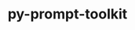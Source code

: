 ---
title: "py-prompt-toolkit"
layout: cache
categories: [package, develop]
meta: {"compilers": ["gcc@=11.1.0", "gcc@=11.4.0", "gcc@=7.5.0", "gcc@=9.4.0", "oneapi@=2024.2.1"], "num_specs": 53, "num_specs_by_stack": {"data-vis-sdk": 7, "e4s": 7, "e4s-neoverse-v2": 7, "e4s-neoverse_v1": 2, "e4s-oneapi": 21, "e4s-power": 2, "radiuss": 7, "root": 53}, "oss": ["ubuntu18.04", "ubuntu20.04", "ubuntu22.04"], "platforms": ["linux"], "stacks": ["data-vis-sdk", "e4s", "e4s-neoverse-v2", "e4s-neoverse_v1", "e4s-oneapi", "e4s-power", "radiuss", "root"], "targets": ["neoverse_v1", "neoverse_v2", "ppc64le", "x86_64_v3"], "versions": ["3.0.43"]}
spec_details: [{"compiler": "gcc@=11.4.0", "hash": "2bajirynscbhvkkxztsmv5zcbecgqt43", "os": "ubuntu22.04", "platform": "linux", "size": "-", "stacks": ["e4s", "root"], "target": "x86_64_v3", "variants": ["build_system=python_pip"], "versions": ["3.0.43"]}, {"compiler": "oneapi@=2024.2.1", "hash": "2x7g2o47dm3ssh66r5femzspoc4rcqd5", "os": "ubuntu22.04", "platform": "linux", "size": "-", "stacks": ["e4s-oneapi", "root"], "target": "x86_64_v3", "variants": ["build_system=python_pip"], "versions": ["3.0.43"]}, {"compiler": "oneapi@=2024.2.1", "hash": "5ovuj6jajag42c2ebzzpzxptpcrwjpq7", "os": "ubuntu22.04", "platform": "linux", "size": "-", "stacks": ["e4s-oneapi", "root"], "target": "x86_64_v3", "variants": ["build_system=python_pip"], "versions": ["3.0.43"]}, {"compiler": "gcc@=11.4.0", "hash": "6swx4xeofz5rvkxirte5f3yybbvmhgfn", "os": "ubuntu22.04", "platform": "linux", "size": "-", "stacks": ["e4s", "root"], "target": "x86_64_v3", "variants": ["build_system=python_pip"], "versions": ["3.0.43"]}, {"compiler": "gcc@=11.1.0", "hash": "7pmrckeqf7ptdgwgnprye7ldmsjl7tcm", "os": "ubuntu20.04", "platform": "linux", "size": "-", "stacks": ["data-vis-sdk", "root"], "target": "x86_64_v3", "variants": ["build_system=python_pip"], "versions": ["3.0.43"]}, {"compiler": "oneapi@=2024.2.1", "hash": "7qa335lzq3wbefs5sjrdovpt3yizd6wc", "os": "ubuntu22.04", "platform": "linux", "size": "-", "stacks": ["e4s-oneapi", "root"], "target": "x86_64_v3", "variants": ["build_system=python_pip"], "versions": ["3.0.43"]}, {"compiler": "oneapi@=2024.2.1", "hash": "7w23aaazvwpu5juvohqsm2vfde6gcrtg", "os": "ubuntu22.04", "platform": "linux", "size": "-", "stacks": ["e4s-oneapi", "root"], "target": "x86_64_v3", "variants": ["build_system=python_pip"], "versions": ["3.0.43"]}, {"compiler": "gcc@=11.4.0", "hash": "b6h4rgh3ikux5wl5d2gm6czg7ftyeakt", "os": "ubuntu22.04", "platform": "linux", "size": "-", "stacks": ["e4s-neoverse-v2", "root"], "target": "neoverse_v2", "variants": ["build_system=python_pip"], "versions": ["3.0.43"]}, {"compiler": "gcc@=11.4.0", "hash": "bepxz4lzksbxm6r2k3fojzp3splsykok", "os": "ubuntu22.04", "platform": "linux", "size": "-", "stacks": ["e4s", "root"], "target": "x86_64_v3", "variants": ["build_system=python_pip"], "versions": ["3.0.43"]}, {"compiler": "oneapi@=2024.2.1", "hash": "c2sgjtnuv5x7y3se6exfoduspkom7ipp", "os": "ubuntu22.04", "platform": "linux", "size": "-", "stacks": ["e4s-oneapi", "root"], "target": "x86_64_v3", "variants": ["build_system=python_pip"], "versions": ["3.0.43"]}, {"compiler": "gcc@=11.4.0", "hash": "cb6wkfk5hjeatl7ghiy24iyui7pptgqh", "os": "ubuntu22.04", "platform": "linux", "size": "-", "stacks": ["e4s-neoverse-v2", "root"], "target": "neoverse_v2", "variants": ["build_system=python_pip"], "versions": ["3.0.43"]}, {"compiler": "gcc@=11.1.0", "hash": "e2oivzuk5pqsj2pma24yjj3ye44gkmd7", "os": "ubuntu20.04", "platform": "linux", "size": "-", "stacks": ["data-vis-sdk", "root"], "target": "x86_64_v3", "variants": ["build_system=python_pip"], "versions": ["3.0.43"]}, {"compiler": "gcc@=11.4.0", "hash": "fpjqkxsgxkpbyitfd7dlu3fyucb5mpov", "os": "ubuntu22.04", "platform": "linux", "size": "-", "stacks": ["e4s-neoverse-v2", "root"], "target": "neoverse_v2", "variants": ["build_system=python_pip"], "versions": ["3.0.43"]}, {"compiler": "gcc@=7.5.0", "hash": "fuivuh266pzhu4zqy6n5vxmug7tn4zao", "os": "ubuntu18.04", "platform": "linux", "size": "-", "stacks": ["radiuss", "root"], "target": "x86_64_v3", "variants": ["build_system=python_pip"], "versions": ["3.0.43"]}, {"compiler": "gcc@=11.4.0", "hash": "h3ukyekrzziayja4vsku64n6mxgfnhrt", "os": "ubuntu22.04", "platform": "linux", "size": "-", "stacks": ["e4s", "root"], "target": "x86_64_v3", "variants": ["build_system=python_pip"], "versions": ["3.0.43"]}, {"compiler": "gcc@=11.1.0", "hash": "hcl3wr5mtcerts3m57prqcra4yj7ocbb", "os": "ubuntu20.04", "platform": "linux", "size": "-", "stacks": ["data-vis-sdk", "root"], "target": "x86_64_v3", "variants": ["build_system=python_pip"], "versions": ["3.0.43"]}, {"compiler": "oneapi@=2024.2.1", "hash": "i3ew3g5harixuatrrmr46uozldddvsj2", "os": "ubuntu22.04", "platform": "linux", "size": "-", "stacks": ["e4s-oneapi", "root"], "target": "x86_64_v3", "variants": ["build_system=python_pip"], "versions": ["3.0.43"]}, {"compiler": "gcc@=11.4.0", "hash": "ifqjd4xve23c5xedfkevqys3gi4k5chu", "os": "ubuntu22.04", "platform": "linux", "size": "-", "stacks": ["e4s-neoverse-v2", "root"], "target": "neoverse_v2", "variants": ["build_system=python_pip"], "versions": ["3.0.43"]}, {"compiler": "oneapi@=2024.2.1", "hash": "il63pir373bfrwsefrk3ikmtuklutqek", "os": "ubuntu22.04", "platform": "linux", "size": "-", "stacks": ["e4s-oneapi", "root"], "target": "x86_64_v3", "variants": ["build_system=python_pip"], "versions": ["3.0.43"]}, {"compiler": "oneapi@=2024.2.1", "hash": "jj65zwafwod5vgrf7f7irplpuip2va4s", "os": "ubuntu22.04", "platform": "linux", "size": "-", "stacks": ["e4s-oneapi", "root"], "target": "x86_64_v3", "variants": ["build_system=python_pip"], "versions": ["3.0.43"]}, {"compiler": "oneapi@=2024.2.1", "hash": "jogjgebu6t2sl3nuihsncesx5tokc7m7", "os": "ubuntu22.04", "platform": "linux", "size": "-", "stacks": ["e4s-oneapi", "root"], "target": "x86_64_v3", "variants": ["build_system=python_pip"], "versions": ["3.0.43"]}, {"compiler": "oneapi@=2024.2.1", "hash": "jytqvu6m6jevxzmwqnwaxaljummp6jxc", "os": "ubuntu22.04", "platform": "linux", "size": "-", "stacks": ["e4s-oneapi", "root"], "target": "x86_64_v3", "variants": ["build_system=python_pip"], "versions": ["3.0.43"]}, {"compiler": "oneapi@=2024.2.1", "hash": "k5p4lanzaqhnyiuwgcvfmxmdxux4qzsy", "os": "ubuntu22.04", "platform": "linux", "size": "-", "stacks": ["e4s-oneapi", "root"], "target": "x86_64_v3", "variants": ["build_system=python_pip"], "versions": ["3.0.43"]}, {"compiler": "gcc@=11.4.0", "hash": "kbgj5jbv7xyi4rcr63xlnfjeygjl6kqc", "os": "ubuntu22.04", "platform": "linux", "size": "-", "stacks": ["e4s", "root"], "target": "x86_64_v3", "variants": ["build_system=python_pip"], "versions": ["3.0.43"]}, {"compiler": "gcc@=11.1.0", "hash": "kvfoyo5bjzkaw3yguebxsxtngqntknud", "os": "ubuntu20.04", "platform": "linux", "size": "-", "stacks": ["data-vis-sdk", "root"], "target": "x86_64_v3", "variants": ["build_system=python_pip"], "versions": ["3.0.43"]}, {"compiler": "gcc@=11.4.0", "hash": "lr36qjwqkqk7wltqrurxmefzj352sf3q", "os": "ubuntu22.04", "platform": "linux", "size": "-", "stacks": ["e4s-neoverse-v2", "root"], "target": "neoverse_v2", "variants": ["build_system=python_pip"], "versions": ["3.0.43"]}, {"compiler": "oneapi@=2024.2.1", "hash": "lrxjn2vptgxgvo3mm2l6ambt53rs7d2b", "os": "ubuntu22.04", "platform": "linux", "size": "-", "stacks": ["e4s-oneapi", "root"], "target": "x86_64_v3", "variants": ["build_system=python_pip"], "versions": ["3.0.43"]}, {"compiler": "oneapi@=2024.2.1", "hash": "mjhzqolxalmxyztd4xoxz4f4v277dkus", "os": "ubuntu22.04", "platform": "linux", "size": "-", "stacks": ["e4s-oneapi", "root"], "target": "x86_64_v3", "variants": ["build_system=python_pip"], "versions": ["3.0.43"]}, {"compiler": "gcc@=11.4.0", "hash": "n63yiupat7hr4s3w6u23i5lp5ga2dbup", "os": "ubuntu22.04", "platform": "linux", "size": "-", "stacks": ["e4s", "root"], "target": "x86_64_v3", "variants": ["build_system=python_pip"], "versions": ["3.0.43"]}, {"compiler": "gcc@=11.4.0", "hash": "nze7moxfb36gy7pm5r7m36wiy5eqfxtd", "os": "ubuntu22.04", "platform": "linux", "size": "-", "stacks": ["e4s-neoverse_v1", "root"], "target": "neoverse_v1", "variants": ["build_system=python_pip"], "versions": ["3.0.43"]}, {"compiler": "gcc@=7.5.0", "hash": "pgqhwhys24cjzupcyq22lwcbltb5ebuq", "os": "ubuntu18.04", "platform": "linux", "size": "-", "stacks": ["radiuss", "root"], "target": "x86_64_v3", "variants": ["build_system=python_pip"], "versions": ["3.0.43"]}, {"compiler": "gcc@=11.1.0", "hash": "psiremasn6g5hfmus4qmnzlok2orts5p", "os": "ubuntu20.04", "platform": "linux", "size": "-", "stacks": ["data-vis-sdk", "root"], "target": "x86_64_v3", "variants": ["build_system=python_pip"], "versions": ["3.0.43"]}, {"compiler": "gcc@=7.5.0", "hash": "qgcnf7vl5ca7vsllgk46dw7xtvdcdcti", "os": "ubuntu18.04", "platform": "linux", "size": "-", "stacks": ["radiuss", "root"], "target": "x86_64_v3", "variants": ["build_system=python_pip"], "versions": ["3.0.43"]}, {"compiler": "gcc@=7.5.0", "hash": "ra44cpfqzkxhtyxovzxv7nt4sus5mq4v", "os": "ubuntu18.04", "platform": "linux", "size": "-", "stacks": ["radiuss", "root"], "target": "x86_64_v3", "variants": ["build_system=python_pip"], "versions": ["3.0.43"]}, {"compiler": "gcc@=7.5.0", "hash": "rb2r2ji7gngl4kuym2klxtt3welglnql", "os": "ubuntu18.04", "platform": "linux", "size": "-", "stacks": ["radiuss", "root"], "target": "x86_64_v3", "variants": ["build_system=python_pip"], "versions": ["3.0.43"]}, {"compiler": "gcc@=11.4.0", "hash": "rrol6f7hyu5xgslnqvtlktup2ggtcfsk", "os": "ubuntu22.04", "platform": "linux", "size": "-", "stacks": ["e4s-neoverse_v1", "root"], "target": "neoverse_v1", "variants": ["build_system=python_pip"], "versions": ["3.0.43"]}, {"compiler": "gcc@=9.4.0", "hash": "s36sweazppuk7qgmaoyiejlluzutv7vo", "os": "ubuntu20.04", "platform": "linux", "size": "-", "stacks": ["e4s-power", "root"], "target": "ppc64le", "variants": ["build_system=python_pip"], "versions": ["3.0.43"]}, {"compiler": "oneapi@=2024.2.1", "hash": "sqtleousnvpfg3ih7ja7pbc7vkmhgjuh", "os": "ubuntu22.04", "platform": "linux", "size": "-", "stacks": ["e4s-oneapi", "root"], "target": "x86_64_v3", "variants": ["build_system=python_pip"], "versions": ["3.0.43"]}, {"compiler": "gcc@=11.1.0", "hash": "t2r4eci45lxz4rtnc774isaaggzbfcfk", "os": "ubuntu20.04", "platform": "linux", "size": "-", "stacks": ["data-vis-sdk", "root"], "target": "x86_64_v3", "variants": ["build_system=python_pip"], "versions": ["3.0.43"]}, {"compiler": "gcc@=7.5.0", "hash": "tuco4e4ted6ij2ls2hldpu673zkeidnd", "os": "ubuntu18.04", "platform": "linux", "size": "-", "stacks": ["radiuss", "root"], "target": "x86_64_v3", "variants": ["build_system=python_pip"], "versions": ["3.0.43"]}, {"compiler": "oneapi@=2024.2.1", "hash": "u54ctmk7ne3zuxw54gpwup4org54qee2", "os": "ubuntu22.04", "platform": "linux", "size": "-", "stacks": ["e4s-oneapi", "root"], "target": "x86_64_v3", "variants": ["build_system=python_pip"], "versions": ["3.0.43"]}, {"compiler": "gcc@=9.4.0", "hash": "uaojfr5fyyvddjqog2r35egecc6ysjea", "os": "ubuntu20.04", "platform": "linux", "size": "-", "stacks": ["e4s-power", "root"], "target": "ppc64le", "variants": ["build_system=python_pip"], "versions": ["3.0.43"]}, {"compiler": "gcc@=11.1.0", "hash": "uw7uwfqnmugn7txuiyhepkbfzhdlcs5v", "os": "ubuntu20.04", "platform": "linux", "size": "-", "stacks": ["data-vis-sdk", "root"], "target": "x86_64_v3", "variants": ["build_system=python_pip"], "versions": ["3.0.43"]}, {"compiler": "oneapi@=2024.2.1", "hash": "vltm2whrvxukthbrqtiqonb7k2gsiuxl", "os": "ubuntu22.04", "platform": "linux", "size": "-", "stacks": ["e4s-oneapi", "root"], "target": "x86_64_v3", "variants": ["build_system=python_pip"], "versions": ["3.0.43"]}, {"compiler": "gcc@=11.4.0", "hash": "vpfkzgq7uld65ee3t7rj245lzlfdivz6", "os": "ubuntu22.04", "platform": "linux", "size": "-", "stacks": ["e4s-neoverse-v2", "root"], "target": "neoverse_v2", "variants": ["build_system=python_pip"], "versions": ["3.0.43"]}, {"compiler": "gcc@=11.4.0", "hash": "x3ane2ygjx5qzerui6pxbjl6cladi3s3", "os": "ubuntu22.04", "platform": "linux", "size": "-", "stacks": ["e4s-neoverse-v2", "root"], "target": "neoverse_v2", "variants": ["build_system=python_pip"], "versions": ["3.0.43"]}, {"compiler": "oneapi@=2024.2.1", "hash": "yo7kjdnmdser4zs3yw3x2y4qmakdqemr", "os": "ubuntu22.04", "platform": "linux", "size": "-", "stacks": ["e4s-oneapi", "root"], "target": "x86_64_v3", "variants": ["build_system=python_pip"], "versions": ["3.0.43"]}, {"compiler": "oneapi@=2024.2.1", "hash": "yututr65ip52x4p6qnhy7hpqczogmbqm", "os": "ubuntu22.04", "platform": "linux", "size": "-", "stacks": ["e4s-oneapi", "root"], "target": "x86_64_v3", "variants": ["build_system=python_pip"], "versions": ["3.0.43"]}, {"compiler": "oneapi@=2024.2.1", "hash": "yvjtuklorf6nuxqkkhdj2f4jllzp4rxm", "os": "ubuntu22.04", "platform": "linux", "size": "-", "stacks": ["e4s-oneapi", "root"], "target": "x86_64_v3", "variants": ["build_system=python_pip"], "versions": ["3.0.43"]}, {"compiler": "gcc@=11.4.0", "hash": "z3ekdmz7yjba3beorfjizo62zardkdyd", "os": "ubuntu22.04", "platform": "linux", "size": "-", "stacks": ["e4s", "root"], "target": "x86_64_v3", "variants": ["build_system=python_pip"], "versions": ["3.0.43"]}, {"compiler": "oneapi@=2024.2.1", "hash": "z6unau4yhmg5k5scvdxpozpmjpfmbqaf", "os": "ubuntu22.04", "platform": "linux", "size": "-", "stacks": ["e4s-oneapi", "root"], "target": "x86_64_v3", "variants": ["build_system=python_pip"], "versions": ["3.0.43"]}, {"compiler": "gcc@=7.5.0", "hash": "zdex5hbkrn76pcim3zpo4qzgrrnfv3xl", "os": "ubuntu18.04", "platform": "linux", "size": "-", "stacks": ["radiuss", "root"], "target": "x86_64_v3", "variants": ["build_system=python_pip"], "versions": ["3.0.43"]}, {"compiler": "oneapi@=2024.2.1", "hash": "zjdbozemt3tnr3bv4plouh57hvi4e6ad", "os": "ubuntu22.04", "platform": "linux", "size": "-", "stacks": ["e4s-oneapi", "root"], "target": "x86_64_v3", "variants": ["build_system=python_pip"], "versions": ["3.0.43"]}]
---
